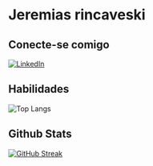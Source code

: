 # Jeremias rincaveski

## Conecte-se comigo

[![LinkedIn](https://img.shields.io/badge/LinkedIn-000?style=for-the-badge&logo=linkedin&logoColor=0E76A8)](https://www.linkedin.com/in/jeremiasrincaveski/)

## Habilidades

![Top Langs](https://github-readme-stats-git-masterrstaa-rickstaa.vercel.app/api/top-langs/?username=jeremiasrincaveski&layout=compact&bg_color=000&border_color=30A3DC&title_color=E94D5F&text_color=FFF)

## Github Stats

[![GitHub Streak](https://streak-stats.demolab.com/?user=jeremiasrincaveski&theme=bear&background=000&border=30A3DC&dates=FFF)](https://git.io/streak-stats)